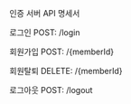 인증 서버 API 명세서


로그인
POST: /login

회원가입
POST: /{memberId}

회원탈퇴
DELETE: /{memberId}

로그아웃
POST: /logout

